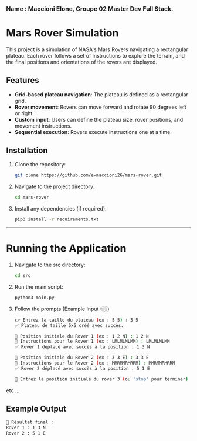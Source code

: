 ### Name : Maccioni Elone, Groupe 02 Master Dev Full Stack.

# Mars Rover Simulation

This project is a simulation of NASA's Mars Rovers navigating a rectangular plateau. Each rover follows a set of instructions to explore the terrain, and the final positions and orientations of the rovers are displayed.

## Features

- **Grid-based plateau navigation**: The plateau is defined as a rectangular grid.
- **Rover movement**: Rovers can move forward and rotate 90 degrees left or right.
- **Custom input**: Users can define the plateau size, rover positions, and movement instructions.
- **Sequential execution**: Rovers execute instructions one at a time.
  

## Installation

1. Clone the repository:
   ```bash
   git clone https://github.com/e-maccioni26/mars-rover.git

2. Navigate to the project directory:
   ```bash
   cd mars-rover

3. Install any dependencies (if required):
   ```bash
   pip3 install -r requirements.txt

------------------------------------------------------------

# Running the Application

1. Navigate to the src directory:
   ```bash
   cd src

2. Run the main script:
   ```bash
   python3 main.py

3. Follow the prompts (Example Input 👇🏼)
   ```bash
   👉 Entrez la taille du plateau (ex : 5 5) : 5 5
   ✅ Plateau de taille 5x5 créé avec succès.
   
   📍 Position initiale du Rover 1 (ex : 1 2 N) : 1 2 N
   📜 Instructions pour le Rover 1 (ex : LMLMLMLMM) : LMLMLMLMM
   ✅ Rover 1 déplacé avec succès à la position : 1 3 N
   
   📍 Position initiale du Rover 2 (ex : 3 3 E) : 3 3 E
   📜 Instructions pour le Rover 2 (ex : MMRMMRMRRM) : MMRMMRMRRM
   ✅ Rover 2 déplacé avec succès à la position : 5 1 E
   
   📍 Entrez la position initiale du rover 3 (ou 'stop' pour terminer) : stop
   
  etc ...

## Example Output
   ```bash
   🌟 Résultat final :
   Rover 1 : 1 3 N
   Rover 2 : 5 1 E
